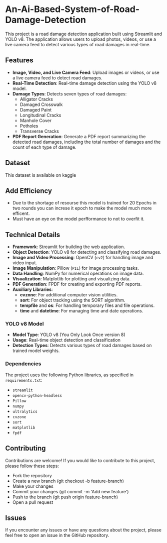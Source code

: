 # An-Ai-Based-System-of-Road-Damage-Detection

This project is a road damage detection application built using Streamlit and YOLO v8. The application allows users to upload photos, videos, or use a live camera feed to detect various types of road damages in real-time.

## Features

- **Image, Video, and Live Camera Feed**: Upload images or videos, or use a live camera feed to detect road damages.
- **Real-Time Detection**: Real-time damage detection using the YOLO v8 model.
- **Damage Types**: Detects seven types of road damages:
  - Alligator Cracks
  - Damaged Crosswalk
  - Damaged Paint
  - Longitudinal Cracks
  - Manhole Cover
  - Potholes
  - Transverse Cracks
- **PDF Report Generation**: Generate a PDF report summarizing the detected road damages, including the total number of damages and the count of each type of damage.

## Dataset 
This dataset is available on kaggle

## Add Efficiency
- Due to the shortage of resourse this model is trained for 20 Epochs in two rounds you can increse it epoch to make the model much more efficent.
- Must have an eye on the model perfformance to not to overfit it.

## Technical Details

- **Framework**: Streamlit for building the web application.
- **Object Detection**: YOLO v8 for detecting and classifying road damages.
- **Image and Video Processing**: OpenCV (`cv2`) for handling image and video input.
- **Image Manipulation**: Pillow (`PIL`) for image processing tasks.
- **Data Handling**: NumPy for numerical operations on image data.
- **Visualization**: Matplotlib for plotting and visualizing data.
- **PDF Generation**: FPDF for creating and exporting PDF reports.
- **Auxiliary Libraries**:
  - **cvzone**: For additional computer vision utilities.
  - **sort**: For object tracking using the SORT algorithm.
  - **tempfile** and **os**: For handling temporary files and file operations.
  - **time** and **datetime**: For managing time and date operations.

### YOLO v8 Model

- **Model Type**: YOLO v8 (You Only Look Once version 8)
- **Usage**: Real-time object detection and classification
- **Detection Types**: Detects various types of road damages based on trained model weights.

### Dependencies

The project uses the following Python libraries, as specified in `requirements.txt`:

- `streamlit`
- `opencv-python-headless`
- `Pillow`
- `numpy`
- `ultralytics`
- `cvzone`
- `sort`
- `matplotlib`
- `fpdf`
## Contributing
Contributions are welcome! If you would like to contribute to this project, please follow these steps:

- Fork the repository
- Create a new branch (git checkout -b feature-branch)
- Make your changes
- Commit your changes (git commit -m 'Add new feature')
- Push to the branch (git push origin feature-branch)
- Open a pull request
## Issues
If you encounter any issues or have any questions about the project, please feel free to open an issue in the GitHub repository.
